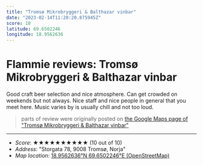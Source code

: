 ```yaml
---
title: "Tromsø Mikrobryggeri & Balthazar vinbar"
date: "2023-02-14T11:20:20.875945Z"
score: 10
latitude: 69.6502246
longitude: 18.9562636
---
```

# Flammie reviews: Tromsø Mikrobryggeri & Balthazar vinbar

Good craft beer selection and nice atmosphere. Can get crowded on
weekends but not always. Nice staff and nice people in general that you
meet here. Music varies by is usually chill and not too loud.

> parts of review were originally posted on [the Google Maps page of
  "Tromsø Mikrobryggeri & Balthazar vinbar"](https://www.google.com/maps/place//data=!4m2!3m1!1s0x0:0x2ff286bc500a3401)
* * *
- *Score*: ★★★★★★★★★★ (10 out of 10)
- *Address*: "Storgata 78, 9008 Tromsø, Norja"
- *Map location*: [18.9562636°N 69.6502246°E (OpenStreetMap)](https://www.openstreetmap.org/?mlat=69.6502246&mlon=18.9562636&zoom=12)
